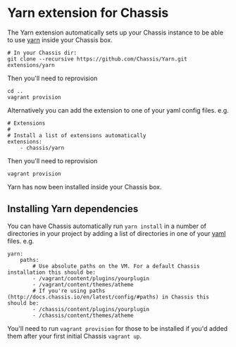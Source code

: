 # Yarn extension for Chassis
The Yarn extension automatically sets up your Chassis instance to be able to use [yarn](https://github.com/yarnpkg/yarn) inside your Chassis box.

```
# In your Chassis dir:
git clone --recursive https://github.com/Chassis/Yarn.git extensions/yarn

```

Then you'll need to reprovision
```
cd ..
vagrant provision
```

Alternatively you can add the extension to one of your yaml config files. e.g.
```
# Extensions
#
# Install a list of extensions automatically
extensions:
    - chassis/yarn
```

Then you'll need to reprovision
```
vagrant provision
```

Yarn has now been installed inside your Chassis box.


## Installing Yarn dependencies

You can have Chassis automatically run `yarn install` in a number of directories in your project by adding a list of directories in one of your [yaml](http://docs.chassis.io/en/latest/config/) files. e.g.
```
yarn:
    paths:
        # Use absolute paths on the VM. For a default Chassis installation this should be:
        - /vagrant/content/plugins/yourplugin
        - /vagrant/content/themes/atheme
        # If you're using paths (http://docs.chassis.io/en/latest/config/#paths) in Chassis this should be:
        - /chassis/content/plugins/yourplugin
        - /chassis/content/themes/atheme
```

You'll need to run `vagrant provision` for those to be installed if you'd added them after your first initial Chassis `vagrant up`.
